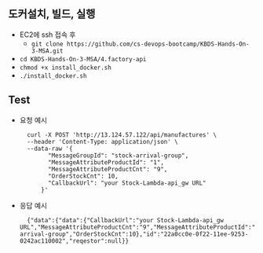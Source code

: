 ## 도커설치, 빌드, 실행
- EC2에 ssh 접속 후 
  - `git clone https://github.com/cs-devops-bootcamp/KBDS-Hands-On-3-MSA.git`
- `cd KBDS-Hands-On-3-MSA/4.factory-api` 
- `chmod +x install_docker.sh`
- `./install_docker.sh`

## Test
- 요청 예시
  ```
    curl -X POST 'http://13.124.57.122/api/manufactures' \
    --header 'Content-Type: application/json' \
    --data-raw '{
          "MessageGroupId": "stock-arrival-group",
          "MessageAttributeProductId": "1",
          "MessageAttributeProductCnt": "9",
          "OrderStockCnt": 10,
          "CallbackUrl": "your Stock-Lambda-api_gw URL"
        }'
  ```

- 응답 예시
  ```
    {"data":{"data":{"CallbackUrl":"your Stock-Lambda-api_gw URL","MessageAttributeProductCnt":"9","MessageAttributeProductId":"1","MessageGroupId":"stock-arrival-group","OrderStockCnt":10},"id":"22a0cc0e-0f22-11ee-9253-0242ac110002","reqestor":null}}                           
  ```